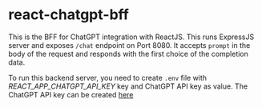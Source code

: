 # react-chatgpt-bff
This is the BFF for ChatGPT integration with ReactJS. 
This runs ExpressJS server and exposes `/chat` endpoint on Port 8080.
It accepts `prompt` in the body of the request and responds with the first choice of the completion data.

To run this backend server, you need to create `.env` file with *REACT_APP_CHATGPT_API_KEY* key and ChatGPT API key as value.
The ChatGPT API key can be created [here](https://platform.openai.com/)
